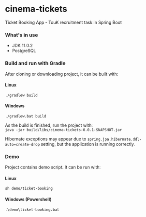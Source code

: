 # cinema-tickets
Ticket Booking App - TouK recruitment task in Spring Boot

### What's in use
- JDK 11.0.2
- PostgreSQL

### Build and run with Gradle
After cloning or downloading project, it can be built with:
#### Linux
``` ./gradlew build ```
#### Windows
``` ./gradlew.bat build ```

As the build is finished, run the project with:  
```java -jar build/libs/cinema-tickets-0.0.1-SNAPSHOT.jar```

Hibernate exceptions may appear due to ```spring.jpa.hibernate.ddl-auto=create-drop``` setting, but the application is running correctly.

### Demo
Project contains demo script. It can be run with:
#### Linux
```sh demo/ticket-booking```
#### Windows (Powershell)
```.\demo\ticket-booking.bat```

